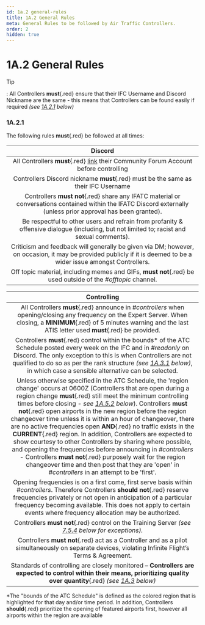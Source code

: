 ```yaml
---
id: 1a.2 general-rules
title: 1A.2 General Rules
meta: General Rules to be followed by Air Traffic Controllers.
order: 2
hidden: true
---
```


# 1A.2  General Rules

 

Tip

: All Controllers **must**{.red} ensure that their IFC Username and Discord Nickname are the same - this means that Controllers can be found easily if required *(see [1A.2.1](/guide/atc-manual/1a.-new-entrants/1a.2-general-rules#1a.2.1) below)*



### 1A.2.1    

The following rules **must**{.red} be followed at all times:

 

|                         **Discord**                          |
| :----------------------------------------------------------: |
| All Controllers **must**{.red} [link](/guide/getting-started/home-user-interface/user-profile#linking-community-forum-account) their Community Forum Account before controlling |
| Controllers Discord nickname **must**{.red} must be the same as their IFC Username |
| Controllers **must not**{.red} share any IFATC material or conversations contained within the IFATC Discord externally (unless prior approval has been granted). |
| Be respectful to other users and refrain from profanity & offensive dialogue (including, but not limited to; racist and sexual comments). |
| Criticism and feedback will generally be given via DM; however, on occasion, it may be provided publicly if it is deemed to be a wider issue amongst Controllers. |
| Off topic material, including memes and GIFs, **must not**{.red} be used outside of the *#offtopic* channel. |



|                       **Controlling**                        |
| :----------------------------------------------------------: |
| All Controllers **must**{.red} announce in *#controllers* when opening/closing any frequency on the Expert Server. When closing, a **MINIMUM**{.red} of 5 minutes warning and the last ATIS letter used **must**{.red} be provided. |
| Controllers **must**{.red} control within the bounds* of the ATC Schedule posted every week on the IFC and in *#readonly* on Discord. The only exception to this is when Controllers are not qualified to do so as per the rank structure *(see [1A.3.1](/guide/atc-manual/1a.-new-entrants/1a.3-rank-structure#1a.3.1) below)*, in which case a sensible alternative can be selected. |
| Unless otherwise specified in the ATC Schedule, the 'region change' occurs at 0600Z (Controllers that are open during a region change **must**{.red} still meet the minimum controlling times before closing - *see [1A.5.2](/guide/atc-manual/1a.-new-entrants/1a.5-activity-requirements#1a.5.2) below*). Controllers **must not**{.red} open airports in the new region before the region changeover time unless it is within an hour of changeover, there are no active frequencies open **AND**{.red} no traffic exists in the **CURRENT**{.red} region. In addition, Controllers are expected to show courtesy to other Controllers by sharing where possible, and opening the frequencies before announcing in *#controllers* - Controllers **must not**{.red} purposely wait for the region changeover time and then post that they are 'open' in *#controllers* in an attempt to be 'first'. |
| Opening frequencies is on a first come, first serve basis within *#controllers*. Therefore Controllers **should not**{.red} reserve frequencies privately or not open in anticipation of a particular frequency becoming available. This does not apply to certain events where frequency allocation may be authorized. |
| Controllers **must not**{.red} control on the Training Server *(see [7.5.4](/guide/atc-manual/7.-recruitment-and-training/7.5-radar-theory-and-practical-tests#7.5.4) below for exceptions).* |
| Controllers **must not**{.red} act as a Controller and as a pilot simultaneously on separate devices, violating Infinite Flight’s Terms & Agreement. |
| Standards of controlling are closely monitored – **Controllers are expected to control within their means,  prioritizing quality over quantity**{.red} *(see [1A.3](/guide/atc-manual/1a.-new-entrants/1a.3-rank-structure#1a.3-rank-structure) below)* |

*The "bounds of the ATC Schedule" is defined as the colored region that is highlighted for that day and/or time period. In addition, Controllers **should**{.red} prioritize the opening of featured airports first, however all airports within the region are available 